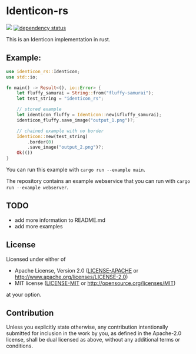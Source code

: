 # Identicon-rs

![](https://github.com/fluffy-samurai/identicon-rs/workflows/CI%20Pipeline/badge.svg)
[![dependency status](https://deps.rs/crate/identicon-rs/2.0.0/status.svg)](https://deps.rs/crate/identicon-rs/2.0.0)

This is an Identicon implementation in rust.

## Example:
```rust
use identicon_rs::Identicon;
use std::io;

fn main() -> Result<(), io::Error> {
    let fluffy_samurai = String::from("fluffy-samurai");
    let test_string = "identicon_rs";

    // stored example
    let identicon_fluffy = Identicon::new(&fluffy_samurai);
    identicon_fluffy.save_image("output_1.png")?;

    // chained example with no border
    Identicon::new(test_string)
        .border(0)
        .save_image("output_2.png")?;
    Ok(())
}
```

You can run this example with `cargo run --example main`.

The repository contains an example webservice that you can run with `cargo run --example webserver`.

## TODO
- add more information to README.md
- add more examples

## License

Licensed under either of

 * Apache License, Version 2.0
   ([LICENSE-APACHE](LICENSE-APACHE) or http://www.apache.org/licenses/LICENSE-2.0)
 * MIT license
   ([LICENSE-MIT](LICENSE-MIT) or http://opensource.org/licenses/MIT)

at your option.

## Contribution

Unless you explicitly state otherwise, any contribution intentionally submitted
for inclusion in the work by you, as defined in the Apache-2.0 license, shall be
dual licensed as above, without any additional terms or conditions.
